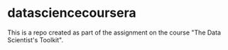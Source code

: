 datasciencecoursera
===================

This is a repo created as part of the assignment on the course "The Data Scientist's Toolkit".
